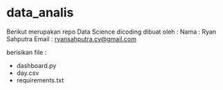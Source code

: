 # data_analis

Berikut merupakan repo Data Science dicoding dibuat oleh :
Nama : Ryan Sahputra
Email : ryansahputra.cv@gmail.com

berisikan file :
- dashboard.py
- day.csv
- requirements.txt

